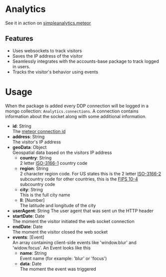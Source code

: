 # Analytics
See it in action on [simpleanalytics.meteor](http://simpleanalytics.meteor.com)

## Features
- Uses websockets to track visitors
- Saves the IP address of the visitor
- Seamlessly integrates with the accounts-base package to track logged in users.
- Tracks the visitor's behavior using events

# Usage
When the package is added every DDP connection will be logged in a mongo collection: `Analytics.connections`.
A connection contains information about the socket along with some additional information.
- **id**: String  
  The [meteor connection id](http://docs.meteor.com/#/full/meteor_onconnection)
- **address**: String  
  The visitor's IP address
- **geoData**: Object  
  Geospatial data based on the visitors IP address
  - **country**: String  
    2 letter [ISO-3166-1](https://en.wikipedia.org/wiki/ISO_3166-1#Current_codes) country code
  - **region**: String  
    2 character region code.  For US states this is the 2 letter [ISO-3166-2](https://en.wikipedia.org/wiki/ISO_3166-2#Current_codes) subcountry code for other countries, this is the [FIPS 10-4](https://en.wikipedia.org/wiki/List_of_FIPS_region_codes) subcountry code
  - **city**: String  
    This is the full city name
  - **ll**: [Number]  
    The latitude and longitude of the city
- **userAgent**: String
  The user agent that was sent un the HTTP header
- **startDate**: Date <br> The moment the visitor initiated the web socket connection
- **endDate**: Date <br> The moment the visitor closed the web socket
- **events**: [Event] <br> An array containing client-side events like 'window.blur' and 'widow.focus'. An Event looks like this
  - **name**: String <br> Event name (for example: 'blur' or 'focus')
  - **data**: Date <br> The moment the event was triggered